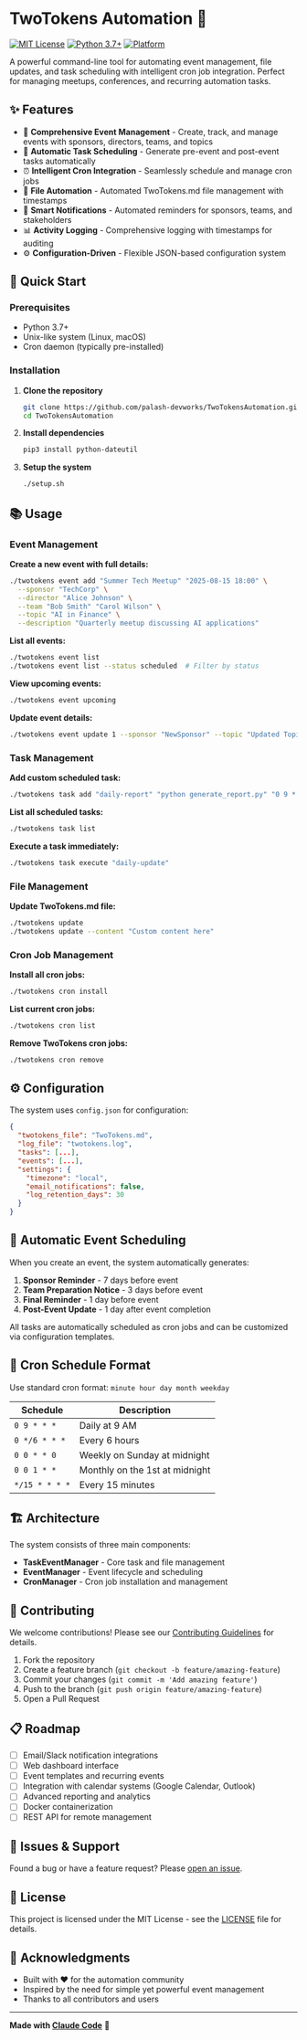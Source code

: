 # TwoTokens Automation 🚀

[![MIT License](https://img.shields.io/badge/License-MIT-green.svg)](https://choosealicense.com/licenses/mit/)
[![Python 3.7+](https://img.shields.io/badge/python-3.7+-blue.svg)](https://www.python.org/downloads/)
[![Platform](https://img.shields.io/badge/platform-Linux%20%7C%20macOS-lightgrey)](https://github.com/palash-devworks/TwoTokensAutomation)

A powerful command-line tool for automating event management, file updates, and task scheduling with intelligent cron job integration. Perfect for managing meetups, conferences, and recurring automation tasks.

## ✨ Features

- 📅 **Comprehensive Event Management** - Create, track, and manage events with sponsors, directors, teams, and topics
- 🔄 **Automatic Task Scheduling** - Generate pre-event and post-event tasks automatically
- ⏰ **Intelligent Cron Integration** - Seamlessly schedule and manage cron jobs
- 📝 **File Automation** - Automated TwoTokens.md file management with timestamps
- 🔔 **Smart Notifications** - Automated reminders for sponsors, teams, and stakeholders
- 📊 **Activity Logging** - Comprehensive logging with timestamps for auditing
- ⚙️ **Configuration-Driven** - Flexible JSON-based configuration system

## 🚀 Quick Start

### Prerequisites
- Python 3.7+ 
- Unix-like system (Linux, macOS)
- Cron daemon (typically pre-installed)

### Installation

1. **Clone the repository**
   ```bash
   git clone https://github.com/palash-devworks/TwoTokensAutomation.git
   cd TwoTokensAutomation
   ```

2. **Install dependencies**
   ```bash
   pip3 install python-dateutil
   ```

3. **Setup the system**
   ```bash
   ./setup.sh
   ```

## 📚 Usage

### Event Management

**Create a new event with full details:**
```bash
./twotokens event add "Summer Tech Meetup" "2025-08-15 18:00" \
  --sponsor "TechCorp" \
  --director "Alice Johnson" \
  --team "Bob Smith" "Carol Wilson" \
  --topic "AI in Finance" \
  --description "Quarterly meetup discussing AI applications"
```

**List all events:**
```bash
./twotokens event list
./twotokens event list --status scheduled  # Filter by status
```

**View upcoming events:**
```bash
./twotokens event upcoming
```

**Update event details:**
```bash
./twotokens event update 1 --sponsor "NewSponsor" --topic "Updated Topic"
```

### Task Management

**Add custom scheduled task:**
```bash
./twotokens task add "daily-report" "python generate_report.py" "0 9 * * *"
```

**List all scheduled tasks:**
```bash
./twotokens task list
```

**Execute a task immediately:**
```bash
./twotokens task execute "daily-update"
```

### File Management

**Update TwoTokens.md file:**
```bash
./twotokens update
./twotokens update --content "Custom content here"
```

### Cron Job Management

**Install all cron jobs:**
```bash
./twotokens cron install
```

**List current cron jobs:**
```bash
./twotokens cron list
```

**Remove TwoTokens cron jobs:**
```bash
./twotokens cron remove
```

## ⚙️ Configuration

The system uses `config.json` for configuration:

```json
{
  "twotokens_file": "TwoTokens.md",
  "log_file": "twotokens.log",
  "tasks": [...],
  "events": [...],
  "settings": {
    "timezone": "local",
    "email_notifications": false,
    "log_retention_days": 30
  }
}
```

## 🔔 Automatic Event Scheduling

When you create an event, the system automatically generates:

1. **Sponsor Reminder** - 7 days before event
2. **Team Preparation Notice** - 3 days before event  
3. **Final Reminder** - 1 day before event
4. **Post-Event Update** - 1 day after event completion

All tasks are automatically scheduled as cron jobs and can be customized via configuration templates.

## 📅 Cron Schedule Format

Use standard cron format: `minute hour day month weekday`

| Schedule | Description |
|----------|-------------|
| `0 9 * * *` | Daily at 9 AM |
| `0 */6 * * *` | Every 6 hours |
| `0 0 * * 0` | Weekly on Sunday at midnight |
| `0 0 1 * *` | Monthly on the 1st at midnight |
| `*/15 * * * *` | Every 15 minutes |

## 🏗️ Architecture

The system consists of three main components:

- **TaskEventManager** - Core task and file management
- **EventManager** - Event lifecycle and scheduling
- **CronManager** - Cron job installation and management

## 🤝 Contributing

We welcome contributions! Please see our [Contributing Guidelines](CONTRIBUTING.md) for details.

1. Fork the repository
2. Create a feature branch (`git checkout -b feature/amazing-feature`)
3. Commit your changes (`git commit -m 'Add amazing feature'`)
4. Push to the branch (`git push origin feature/amazing-feature`)
5. Open a Pull Request

## 📋 Roadmap

- [ ] Email/Slack notification integrations
- [ ] Web dashboard interface
- [ ] Event templates and recurring events
- [ ] Integration with calendar systems (Google Calendar, Outlook)
- [ ] Advanced reporting and analytics
- [ ] Docker containerization
- [ ] REST API for remote management

## 🐛 Issues & Support

Found a bug or have a feature request? Please [open an issue](https://github.com/palash-devworks/TwoTokensAutomation/issues).

## 📄 License

This project is licensed under the MIT License - see the [LICENSE](LICENSE) file for details.

## 🙏 Acknowledgments

- Built with ❤️ for the automation community
- Inspired by the need for simple yet powerful event management
- Thanks to all contributors and users

---

**Made with [Claude Code](https://claude.ai/code)** 🤖